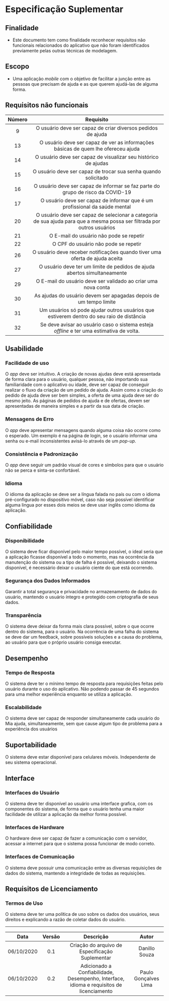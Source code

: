 # Especificação Suplementar
## Finalidade
- Este documento tem como finalidade reconhecer requisitos não funcionais relacionados do aplicativo que não foram identificados previamente pelas outras técnicas de modelagem.
## Escopo
- Uma aplicação *mobile* com o objetivo de facilitar a junção entre as pessoas que precisam de ajuda e as que querem ajudá-las de alguma forma.
## Requisitos não funcionais
|Número|Requisito|
|:-:|:-:|
|9|O usuário deve ser capaz de criar diversos pedidos de ajuda|
|13|O usuário deve ser capaz de ver as informações básicas de quem lhe ofereceu ajuda|
|14|O usuário deve ser capaz de visualizar seu histórico de ajudas|
|15|O usuário deve ser capaz de trocar sua senha quando solicitado|
|16|O usuário deve ser capaz de informar se faz parte do grupo de risco da COVID-19|
|17|O usuário deve ser capaz de informar que é um profissional da saúde mental|
|20|O usuário deve ser capaz de selecionar a categoria de sua ajuda para que a mesma possa ser filtrada por outros usuários|
|21|O E-mail do usuário não pode se repetir|
|22|O CPF do usuário não pode se repetir|
|26|O usuário deve receber notificações quando tiver uma oferta de ajuda aceita|
|27|O usuário deve ter um limite de pedidos de ajuda abertos simultaneamente|
|29|O E-mail do usuário deve ser validado ao criar uma nova conta|
|30|As ajudas do usuário devem ser apagadas depois de um tempo limite|
|31|Um usuários só pode ajudar outros usuários que estiverem dentro do seu raio de distância|
|32|Se deve avisar ao usuário caso o sistema esteja *offline* e ter uma estimativa de volta.||
## Usabilidade
### Facilidade de uso
O *app* deve ser intuitivo. A criação de novas ajudas deve está apresentada de forma clara para o usuário, qualquer pessoa, não importando sua familiaridade com o aplicativo ou idade, deve ser capaz de conseguir realizar o fluxo da criação de um pedido de ajuda. Assim como a criação do pedido de ajuda deve ser bem simples, a oferta de uma ajuda deve ser do mesmo jeito. As páginas de pedidos de ajuda e de ofertas, devem ser apresentadas de maneira simples e a partir da sua data de criação.
### Mensagens de Erro
O *app* deve apresentar mensagens quando alguma coisa não ocorre como o esperado. Um exemplo é na página de login, se o usuário informar uma senha ou e-mail inconsistentes avisá-lo através de um *pop-up*.
### Consistência e Padronização
O *app* deve seguir um padrão visual de cores e símbolos para que o usuário não se perca e sinta-se confortável.
 
### Idioma
O idioma da aplicação se deve ser a língua falada no país ou com o idioma pré-configurado no dispositivo móvel, caso não seja possível identificar alguma lingua por esses dois meios se deve usar inglês como idioma da aplicação.
## Confiabilidade
### Disponibilidade
O sistema deve ficar disponível pelo maior tempo possível, o ideal seria que a aplicação ficasse disponível a todo o momento, mas na ocorrência da manutenção do sistema ou a tipo de falha é possível, deixando o sistema disponível, é necessário deixar o usuário ciente do que está ocorrendo.
### Segurança dos Dados Informados
Garantir a total segurança e privacidade no armazenamento de dados do usuário, mantendo o usuário íntegro e protegido com criptografia de seus dados.
### Transparência
O sistema deve deixar da forma mais clara possível, sobre o que ocorre dentro do sistema, para o usuário. Na ocorrência de uma falha do sistema se deve dar um feedback, sobre possíveis soluções e a causa do problema, ao usuário para que o próprio usuário consiga executar.
## Desempenho
### Tempo de Resposta
O sistema deve ter o mínimo tempo de resposta para requisições feitas pelo usuário durante o uso do aplicativo. Não podendo passar de 45 segundos para uma melhor experiência enquanto se utiliza a aplicação.
### Escalabilidade
O sistema deve ser capaz de responder simultaneamente cada usuário do Mia ajuda, simultaneamente, sem que cause algum tipo de problema para a experiência dos usuários
## Suportabilidade
O sistema deve estar disponível para celulares móveis. Independente de seu sistema operacional.
## Interface
### Interfaces do Usuário
O sistema deve ter disponível ao usuário uma interface grafica, com os componentes do sistema, de forma que o usuário tenha uma maior facilidade de utilizar a aplicação da melhor forma possível.
### Interfaces de Hardware
O hardware deve ser capaz de fazer a comunicação com o servidor, acessar a internet para que o sistema possa funcionar de modo correto.
 
### Interfaces de Comunicação
O sistema deve possuir uma comunicação entre as diversas requisições de dados do sistema, mantendo a integridade de todas as requisições.
 
## Requisitos de Licenciamento
 
### Termos de Uso
 
O sistema deve ter uma política de uso sobre os dados dos usuários, seus direitos e explicando a razão de coletar dados do usuário.
 
 
---
|Data|Versão|Descrição|Autor|
|:-:|:-:|:-:|:-:|
|06/10/2020|0.1|Criação do arquivo de Especificação Suplementar|Danillo Souza|
|06/10/2020|0.2|Adicionado a Confiabilidade, Desempenho, Interface, idioma e requisitos de licenciamento|Paulo Gonçalves Lima|